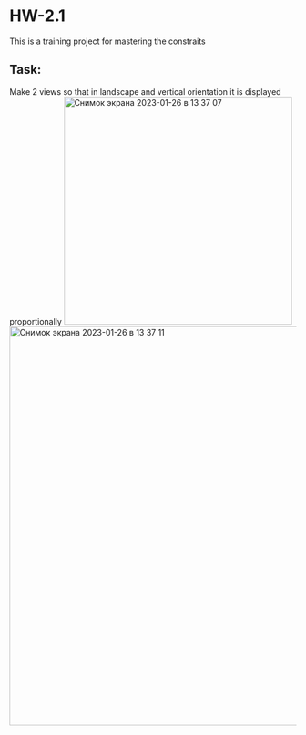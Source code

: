 # HW-2.1
This is a training project for mastering the constraits

## Task:
Make 2 views so that in landscape and vertical orientation it is displayed proportionally
<img width="400" alt="Снимок экрана 2023-01-26 в 13 37 07" src="https://user-images.githubusercontent.com/121757460/214791666-248b1a1e-a115-4e74-9f57-6a4b1564dbae.png"> 
<img width="700" alt="Снимок экрана 2023-01-26 в 13 37 11" src="https://user-images.githubusercontent.com/121757460/214791688-dbddd614-80f8-42c6-89a8-2afb53a556bc.png">
